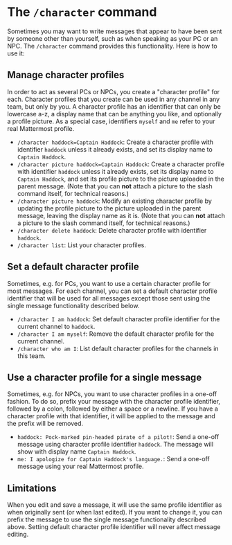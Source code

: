 # The `/character` command
Sometimes you may want to write messages that appear to have been sent by someone other than yourself, such as when speaking as your PC or an NPC. The `/character` command provides this functionality. Here is how to use it:

## Manage character profiles
In order to act as several PCs or NPCs, you create a "character profile" for each. Character profiles that you create can be used in any channel in any team, but only by you. A character profile has an identifier that can only be lowercase a-z, a display name that can be anything you like, and optionally a profile picture. As a special case, identifiers `myself` and `me` refer to your real Mattermost profile.
- `/character haddock=Captain Haddock`: Create a character profile with identifier `haddock` unless it already exists, and set its display name to `Captain Haddock`.
- `/character picture haddock=Captain Haddock`: Create a character profile with identifier `haddock` unless it already exists, set its display name to `Captain Haddock`, and set its profile picture to the picture uploaded in the parent message. (Note that you can **not** attach a picture to the slash command itself, for technical reasons.)
- `/character picture haddock`: Modify an existing character profile by updating the profile picture to the picture uploaded in the parent message, leaving the display name as it is. (Note that you can **not** attach a picture to the slash command itself, for technical reasons.)
- `/character delete haddock`: Delete character profile with identifier `haddock`.
- `/character list`: List your character profiles.

## Set a default character profile
Sometimes, e.g. for PCs, you want to use a certain character profile for most messages. For each channel, you can set a default character profile identifier that will be used for all messages except those sent using the single message functionality described below.
- `/character I am haddock`: Set default character profile identifier for the current channel to `haddock`.
- `/character I am myself`: Remove the default character profile for the current channel.
- `/character who am I`: List default character profiles for the channels in this team.

## Use a character profile for a single message
Sometimes, e.g. for NPCs, you want to use character profiles in a one-off fashion. To do so, prefix your message with the character profile identifier, followed by a colon, followed by either a space or a newline. If you have a character profile with that identifier, it will be applied to the message and the prefix will be removed.
- `haddock: Pock-marked pin-headed pirate of a pilot!`: Send a one-off message using character profile identifier `haddock`. The message will show with display name `Captain Haddock`.
- `me: I apologize for Captain Haddock's language.`: Send a one-off message using your real Mattermost profile.

## Limitations
When you edit and save a message, it will use the same profile identifier as when originally sent (or when last edited). If you want to change it, you can prefix the message to use the single message functionality described above. Setting default character profile identifier will never affect message editing.
